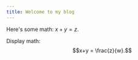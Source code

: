 ```yaml
---
title: Welcome to my blog
---
```


Here's some math: $x+y=z$.

Display math:
$$x+y = \frac{z}{w}.$$

